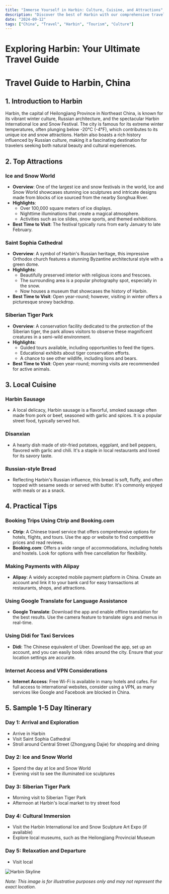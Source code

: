 ```yaml
---
title: "Immerse Yourself in Harbin: Culture, Cuisine, and Attractions"
description: "Discover the best of Harbin with our comprehensive travel guide. Explore top attractions, savor local cuisine, and get insider tips for an unforgettable Chinese adventure."
date: "2024-09-12"
tags: ["China", "Travel", "Harbin", "Tourism", "Culture"]
---
```


# Exploring Harbin: Your Ultimate Travel Guide

# Travel Guide to Harbin, China

## 1. Introduction to Harbin
Harbin, the capital of Heilongjiang Province in Northeast China, is known for its vibrant winter culture, Russian architecture, and the spectacular Harbin International Ice and Snow Festival. The city is famous for its extreme winter temperatures, often plunging below -20°C (-4°F), which contributes to its unique ice and snow attractions. Harbin also boasts a rich history influenced by Russian culture, making it a fascinating destination for travelers seeking both natural beauty and cultural experiences.

## 2. Top Attractions

### Ice and Snow World
- **Overview**: One of the largest ice and snow festivals in the world, Ice and Snow World showcases stunning ice sculptures and intricate designs made from blocks of ice sourced from the nearby Songhua River.
- **Highlights**:
  - Over 100,000 square meters of ice displays.
  - Nighttime illuminations that create a magical atmosphere.
  - Activities such as ice slides, snow sports, and themed exhibitions.
- **Best Time to Visit**: The festival typically runs from early January to late February.

### Saint Sophia Cathedral
- **Overview**: A symbol of Harbin's Russian heritage, this impressive Orthodox church features a stunning Byzantine architectural style with a green dome.
- **Highlights**:
  - Beautifully preserved interior with religious icons and frescoes.
  - The surrounding area is a popular photography spot, especially in the snow.
  - Now houses a museum that showcases the history of Harbin.
- **Best Time to Visit**: Open year-round; however, visiting in winter offers a picturesque snowy backdrop.

### Siberian Tiger Park
- **Overview**: A conservation facility dedicated to the protection of the Siberian tiger, the park allows visitors to observe these magnificent creatures in a semi-wild environment.
- **Highlights**:
  - Guided tours available, including opportunities to feed the tigers.
  - Educational exhibits about tiger conservation efforts.
  - A chance to see other wildlife, including lions and bears.
- **Best Time to Visit**: Open year-round; morning visits are recommended for active animals.

## 3. Local Cuisine

### Harbin Sausage
- A local delicacy, Harbin sausage is a flavorful, smoked sausage often made from pork or beef, seasoned with garlic and spices. It is a popular street food, typically served hot.

### Disanxian
- A hearty dish made of stir-fried potatoes, eggplant, and bell peppers, flavored with garlic and chili. It's a staple in local restaurants and loved for its savory taste.

### Russian-style Bread
- Reflecting Harbin's Russian influence, this bread is soft, fluffy, and often topped with sesame seeds or served with butter. It's commonly enjoyed with meals or as a snack.

## 4. Practical Tips

### Booking Trips Using Ctrip and Booking.com
- **Ctrip**: A Chinese travel service that offers comprehensive options for hotels, flights, and tours. Use the app or website to find competitive prices and read reviews.
- **Booking.com**: Offers a wide range of accommodations, including hotels and hostels. Look for options with free cancellation for flexibility.

### Making Payments with Alipay
- **Alipay**: A widely accepted mobile payment platform in China. Create an account and link it to your bank card for easy transactions at restaurants, shops, and attractions.

### Using Google Translate for Language Assistance
- **Google Translate**: Download the app and enable offline translation for the best results. Use the camera feature to translate signs and menus in real-time.

### Using Didi for Taxi Services
- **Didi**: The Chinese equivalent of Uber. Download the app, set up an account, and you can easily book rides around the city. Ensure that your location settings are accurate.

### Internet Access and VPN Considerations
- **Internet Access**: Free Wi-Fi is available in many hotels and cafes. For full access to international websites, consider using a VPN, as many services like Google and Facebook are blocked in China.

## 5. Sample 1-5 Day Itinerary

### Day 1: Arrival and Exploration
- Arrive in Harbin
- Visit Saint Sophia Cathedral
- Stroll around Central Street (Zhongyang Dajie) for shopping and dining

### Day 2: Ice and Snow World
- Spend the day at Ice and Snow World
- Evening visit to see the illuminated ice sculptures

### Day 3: Siberian Tiger Park
- Morning visit to Siberian Tiger Park
- Afternoon at Harbin's local market to try street food

### Day 4: Cultural Immersion
- Visit the Harbin International Ice and Snow Sculpture Art Expo (if available)
- Explore local museums, such as the Heilongjiang Provincial Museum

### Day 5: Relaxation and Departure
- Visit local

<img src="https://source.unsplash.com/1600x900/?Harbin,cityscape" alt="Harbin Skyline" loading="lazy">

*Note: This image is for illustrative purposes only and may not represent the exact location.*

